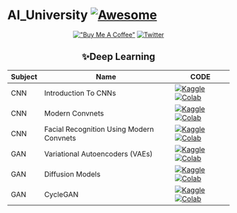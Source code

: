 # AI_University [![Awesome](https://awesome.re/badge.svg)](https://awesome.re)


<div align="center">

[!["Buy Me A Coffee"](https://www.buymeacoffee.com/assets/img/custom_images/orange_img.png)](https://www.buymeacoffee.com/sabahesaraY)
[![Twitter](https://img.shields.io/twitter/follow/sabahesaraki?style=social)](https://twitter.com/saba_hesaraki)

## ✨Deep Learning

|Subject|Name|CODE|
|---|---|---|
|CNN|Introduction To CNNs|[![Kaggle](https://kaggle.com/static/images/open-in-kaggle.svg)](https://www.kaggle.com/code/sabahesaraki/introduction-to-cnns) [![Colab](https://colab.research.google.com/assets/colab-badge.svg)](https://colab.research.google.com/drive/13ErkLg5FZHIbnUGZRkKlL-9WNCNQPIow)|
|CNN|Modern Convnets|[![Kaggle](https://kaggle.com/static/images/open-in-kaggle.svg)](https://www.kaggle.com/code/sabahesaraki/convnets) [![Colab](https://colab.research.google.com/assets/colab-badge.svg)](https://colab.research.google.com/drive/13ErkLg5FZHIbnUGZRkKlL-9WNCNQPIow)|
|CNN|Facial Recognition Using Modern Convnets|[![Kaggle](https://kaggle.com/static/images/open-in-kaggle.svg)](https://www.kaggle.com/code/sabahesaraki/facial-recognition-with-convnets) [![Colab](https://colab.research.google.com/assets/colab-badge.svg)](https://colab.research.google.com/drive/13ErkLg5FZHIbnUGZRkKlL-9WNCNQPIow)|
|GAN|Variational Autoencoders (VAEs)|[![Kaggle](https://kaggle.com/static/images/open-in-kaggle.svg)](https://www.kaggle.com/code/sabahesaraki/introduction-to-cnns) [![Colab](https://colab.research.google.com/assets/colab-badge.svg)](https://colab.research.google.com/drive/13ErkLg5FZHIbnUGZRkKlL-9WNCNQPIow)|
|GAN|Diffusion Models|[![Kaggle](https://kaggle.com/static/images/open-in-kaggle.svg)](https://www.kaggle.com/code/sabahesaraki/convnets) [![Colab](https://colab.research.google.com/assets/colab-badge.svg)](https://colab.research.google.com/drive/13ErkLg5FZHIbnUGZRkKlL-9WNCNQPIow)|
|GAN|CycleGAN|[![Kaggle](https://kaggle.com/static/images/open-in-kaggle.svg)](https://www.kaggle.com/code/sabahesaraki/facial-recognition-with-convnets) [![Colab](https://colab.research.google.com/assets/colab-badge.svg)](https://colab.research.google.com/drive/13ErkLg5FZHIbnUGZRkKlL-9WNCNQPIow)|
